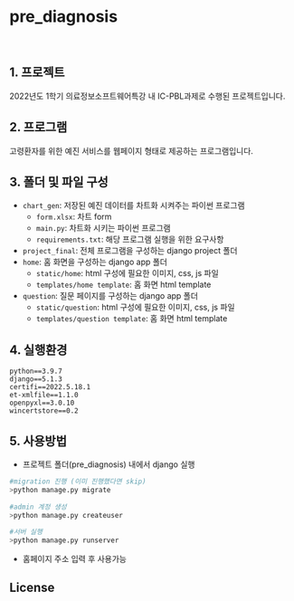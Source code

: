 # pre_diagnosis
<br>

## 1. 프로젝트
2022년도 1학기 의료정보소프트웨어특강 내 IC-PBL과제로 수행된 프로젝트입니다.

## 2. 프로그램
고령환자를 위한 예진 서비스를 웹페이지 형태로 제공하는 프로그램입니다.

## 3. 폴더 및 파일 구성
- `chart_gen`: 저장된 예진 데이터를 차트화 시켜주는 파이썬 프로그램
  * `form.xlsx`: 차트 form
  * `main.py`: 차트화 시키는 파이썬 프로그램
  * `requirements.txt`: 해당 프로그램 실행을 위한 요구사항
- `project_final`: 전체 프로그램을 구성하는 django project 폴더
- `home`: 홈 화면을 구성하는 django app 폴더
  * `static/home`: html 구성에 필요한 이미지, css, js 파일
  * `templates/home template`: 홈 화면 html template
- `question`: 질문 페이지를 구성하는 django app 폴더
  * `static/question`: html 구성에 필요한 이미지, css, js 파일
  * `templates/question template`: 홈 화면 html template
## 4. 실행환경
`python==3.9.7`  
`django==5.1.3`  
`certifi==2022.5.18.1`  
`et-xmlfile==1.1.0`  
`openpyxl==3.0.10`  
`wincertstore==0.2`  
## 5. 사용방법
- 프로젝트 폴더(pre_diagnosis) 내에서 django 실행
```bash
#migration 진행 (이미 진행했다면 skip)
>python manage.py migrate
  
#admin 계정 생성
>python manage.py createuser
  
#서버 실행
>python manage.py runserver
```
- 홈페이지 주소 입력 후 사용가능

## License
